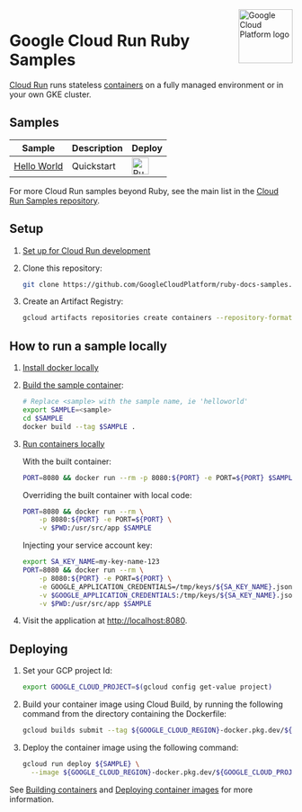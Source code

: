 <img src="https://avatars2.githubusercontent.com/u/2810941?v=3&s=96" alt="Google Cloud Platform logo" title="Google Cloud Platform" align="right" height="96" width="96"/>

# Google Cloud Run Ruby Samples

[Cloud Run][run_docs] runs stateless [containers](https://cloud.google.com/containers/) on a fully managed environment or in your own GKE cluster.

## Samples

|                 Sample                  |        Description       |     Deploy    |
| --------------------------------------- | ------------------------ | ------------- |
|[Hello World][helloworld]  | Quickstart | [<img src="https://storage.googleapis.com/cloudrun/button.svg" alt="Run on Google Cloud" height="30"/>][run_button_helloworld] |

For more Cloud Run samples beyond Ruby, see the main list in the [Cloud Run Samples repository](https://github.com/GoogleCloudPlatform/cloud-run-samples).

## Setup

1. [Set up for Cloud Run development](https://cloud.google.com/run/docs/setup)

1. Clone this repository:

    ```sh
    git clone https://github.com/GoogleCloudPlatform/ruby-docs-samples.git
    ```

1. Create an Artifact Registry:

    ```sh
    gcloud artifacts repositories create containers --repository-format docker --location ${GOOGLE_CLOUD_REGION}
    ```

## How to run a sample locally

1. [Install docker locally](https://docs.docker.com/install/)

1. [Build the sample container](https://cloud.google.com/run/docs/building/containers#building_locally_and_pushing_using_docker):

    ```sh
    # Replace <sample> with the sample name, ie 'helloworld'
    export SAMPLE=<sample>
    cd $SAMPLE
    docker build --tag $SAMPLE .
    ```

1. [Run containers locally](https://cloud.google.com/run/docs/testing/local)

    With the built container:

    ```sh
    PORT=8080 && docker run --rm -p 8080:${PORT} -e PORT=${PORT} $SAMPLE
    ```

    Overriding the built container with local code:

    ```sh
    PORT=8080 && docker run --rm \
        -p 8080:${PORT} -e PORT=${PORT} \
        -v $PWD:/usr/src/app $SAMPLE
    ```

    Injecting your service account key:

    ```sh
    export SA_KEY_NAME=my-key-name-123
    PORT=8080 && docker run --rm \
        -p 8080:${PORT} -e PORT=${PORT} \
        -e GOOGLE_APPLICATION_CREDENTIALS=/tmp/keys/${SA_KEY_NAME}.json \
        -v $GOOGLE_APPLICATION_CREDENTIALS:/tmp/keys/${SA_KEY_NAME}.json:ro \
        -v $PWD:/usr/src/app $SAMPLE
    ```

1. Visit the application at [http://localhost:8080](http://localhost:8080).

## Deploying

1. Set your GCP project Id:

    ```sh
    export GOOGLE_CLOUD_PROJECT=$(gcloud config get-value project)
    ```

1. Build your container image using Cloud Build, by running the following command from the directory containing the Dockerfile:

    ```sh
    gcloud builds submit --tag ${GOOGLE_CLOUD_REGION}-docker.pkg.dev/${GOOGLE_CLOUD_PROJECT}/containers/${SAMPLE}
    ```

1. Deploy the container image using the following command:

    ```sh
    gcloud run deploy ${SAMPLE} \
      --image ${GOOGLE_CLOUD_REGION}-docker.pkg.dev/${GOOGLE_CLOUD_PROJECT}/containers/${SAMPLE}
    ```

See [Building containers][run_build] and [Deploying container images][run_deploy]
for more information.

[run_docs]: https://cloud.google.com/run/docs/
[run_build]: https://cloud.google.com/run/docs/building/containers
[run_deploy]: https://cloud.google.com/run/docs/deploying
[helloworld]: helloworld/
[run_button_helloworld]: https://deploy.cloud.run/?git_repo=https://github.com/GoogleCloudPlatform/ruby-docs-samples&dir=run/helloworld
